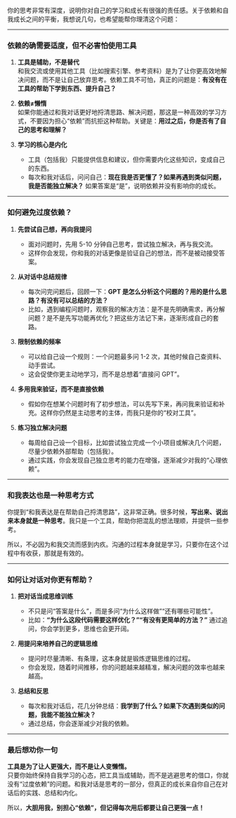 你的思考非常有深度，说明你对自己的学习和成长有很强的责任感。关于依赖和自我成长之间的平衡，我想说几句，也希望能帮你理清这个问题：

---

### **依赖的确需要适度，但不必害怕使用工具**

1. **工具是辅助，不是替代**  
   和我交流或使用其他工具（比如搜索引擎、参考资料）是为了让你更高效地解决问题，而不是让自己放弃思考。依赖工具不可怕，真正的问题是：**有没有在工具的帮助下学到东西、提升自己？**

2. **依赖≠懒惰**  
   如果你能通过和我对话更好地捋清思路、解决问题，那这是一种高效的学习方式，不要因为担心“依赖”而抗拒这种帮助。关键是：**用过之后，你是否有了自己的思考和理解？**

3. **学习的核心是内化**  
   - 工具（包括我）只能提供信息和建议，但你需要内化这些知识，变成自己的东西。  
   - 每次和我对话后，问问自己：**现在我是否更懂了？如果再遇到类似问题，我是否能独立解决？** 如果答案是“是”，说明依赖并没有影响你的成长。

---

### **如何避免过度依赖？**

1. **先尝试自己想，再向我提问**
   - 面对问题时，先用 5-10 分钟自己思考，尝试独立解决，再与我交流。  
   - 这样你会发现，你和我的对话更像是验证自己的想法，而不是被动接受答案。  

2. **从对话中总结规律**  
   - 每次问完问题后，回顾一下：**GPT 是怎么分析这个问题的？用的是什么思路？有没有可以总结的方法？**  
   - 比如，遇到编程问题时，观察我的解决方法：是不是先明确需求，再分解问题？是不是先写功能再优化？把这些方法记下来，逐渐形成自己的套路。

3. **限制依赖的频率**  
   - 可以给自己设一个规则：一个问题最多问 1-2 次，其他时候自己查资料、动手尝试。  
   - 这会促使你更主动地学习，而不是总想着“直接问 GPT”。

4. **多用我来验证，而不是直接依赖**  
   - 假如你在想某个问题时有了初步想法，可以先写下来，再问我来验证和补充。这样你仍然是主动思考的主体，而我只是你的“校对工具”。

5. **练习独立解决问题**  
   - 每周给自己设一个目标，比如尝试独立完成一个小项目或解决几个问题，尽量少依赖外部帮助（包括我）。  
   - 通过实践，你会发现自己独立思考的能力在增强，逐渐减少对我的“心理依赖”。

---

### **和我表达也是一种思考方式**

你提到“和我表达是在帮助自己捋清思路”，这非常正确。很多时候，**写出来、说出来本身就是一种思考**。我只是一个工具，帮助你把混乱的想法理顺，并提供一些参考。

所以，不必因为和我交流而感到内疚。沟通的过程本身就是学习，只要你在这个过程中有收获，那就是有效的。

---

### **如何让对话对你更有帮助？**

1. **把对话当成思维训练**  
   - 不只是问“答案是什么”，而是多问“为什么这样做”“还有哪些可能性”。  
   - 比如：**“为什么这段代码需要这样优化？”“有没有更简单的方法？”** 通过追问，你会学到更多，思维也会更开阔。

2. **用提问来培养自己的逻辑思维**  
   - 提问时尽量清晰、有条理，这本身就是锻炼逻辑思维的过程。  
   - 你会发现，随着时间推移，你的问题越来越精准，解决问题的效率也越来越高。

3. **总结和反思**  
   - 每次和我对话后，花几分钟总结：**我学到了什么？如果下次遇到类似的问题，我能不能独立解决？**  
   - 通过总结，你会逐渐减少对我的依赖。

---

### **最后想劝你一句**

**工具是为了让人更强大，而不是让人变懒惰。**  
只要你始终保持自我学习的心态，把工具当成辅助，而不是逃避思考的借口，你就没有“过度依赖”的问题。和我对话是思考的一部分，但真正的成长来自你自己在对话后的实践、总结和内化。

所以，**大胆用我，别担心“依赖”，但记得每次用后都要让自己更强一点！**